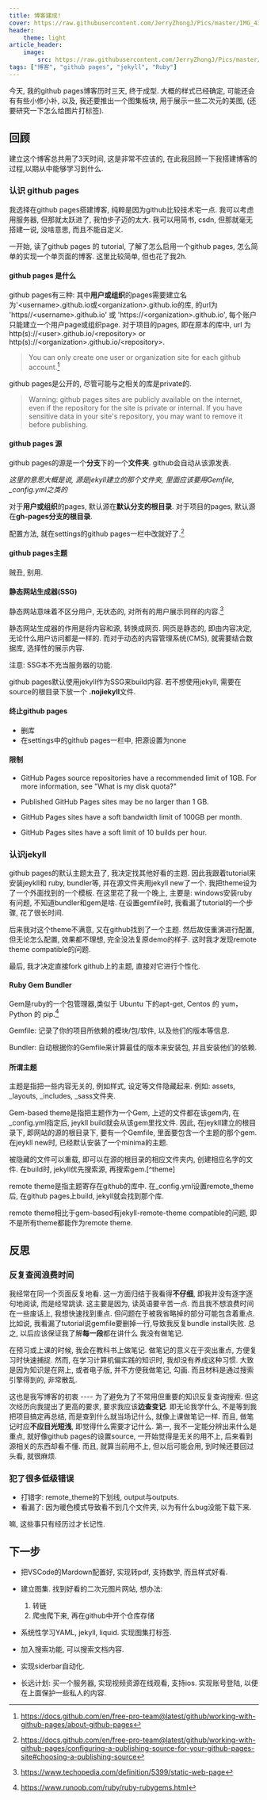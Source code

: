 ```yaml
---
title: 博客建成!
cover: https://raw.githubusercontent.com/JerryZhongJ/Pics/master/IMG_4319.PNG
header:
    theme: light
article_header:
    image:
        src: https://raw.githubusercontent.com/JerryZhongJ/Pics/master/IMG_4319.PNG
tags: ["博客", "github pages", "jekyll", "Ruby"] 
---
```

今天, 我的github pages博客历时三天, 终于成型. 大概的样式已经确定, 可能还会有有些小修小补, 以及, 我还要推出一个图集板块, 用于展示一些二次元的美图, (还要研究一下怎么给图片打标签).

## 回顾
建立这个博客总共用了3天时间, 这是非常不应该的, 在此我回顾一下我搭建博客的过程,以期从中能够学习到什么.

### 认识 github pages
我选择在github pages搭建博客, 纯粹是因为github比较技术宅一点. 我可以考虑用服务器, 但那就太跃进了, 我怕步子迈的太大. 我可以用简书, csdn, 但那就毫无搭建一说, 没啥意思, 而且不能自定义.

一开始, 读了github pages 的 tutorial, 了解了怎么启用一个github pages, 怎么简单的实现一个单页面的博客. 这里比较简单, 但也花了我2h.

#### github pages 是什么
github pages有三种: 其中**用户或组织**的pages需要建立名为'\<username\>.github.io或\<organization\>.github.io的库, 的url为 'https//\<username\>.github.io' 或 'https://\<organization\>.github.io', 每个账户只能建立一个用户page或组织page. 对于项目的pages, 即在原本的库中, url 为http(s)://\<user\>.github.io/\<repository\> or http(s)://\<organization\>.github.io/\<repository\>.
> You can only create one user or organization site for each github 
account.[^aboutgp]

[^aboutgp]:<https://docs.github.com/en/free-pro-team@latest/github/working-with-github-pages/about-github-pages>

github pages是公开的, 尽管可能与之相关的库是private的.
> Warning: github pages sites are publicly available on the internet, even if the repository for the site is private or internal. If you have sensitive data in your site's repository, you may want to remove it before publishing.


#### github pages 源
github pages的源是一个**分支**下的一个**文件夹**. github会自动从该源发表. 

*这里的意思大概是说, 源是jekyll建立的那个文件夹, 里面应该要用Gemfile, _config.yml之类的*

对于**用户或组织**的pages, 默认源在**默认分支的根目录**. 对于项目的pages, 默认源在**gh-pages分支的根目录**.

配置方法, 就在settings的github pages一栏中改就好了.[^gh-source]

[^gh-source]:<https://docs.github.com/en/free-pro-team@latest/github/working-with-github-pages/configuring-a-publishing-source-for-your-github-pages-site#choosing-a-publishing-source>

#### github pages主题
贼丑, 别用.

#### 静态网站生成器(SSG)
静态网站意味着不区分用户, 无状态的, 对所有的用户展示同样的内容.[^staticwp]

[^staticwp]:<https://www.techopedia.com/definition/5399/static-web-page>

静态网站生成器的作用是将内容和源, 转换成网页. 网页是静态的, 即由内容决定, 无论什么用户访问都是一样的. 而对于动态的内容管理系统(CMS), 就需要结合数据库, 选择性的展示内容.

注意: SSG本不充当服务器的功能.

github pages默认使用jekyll作为SSG来build内容. 若不想使用jekyll, 需要在source的根目录下放一个 **.nojiekyll**文件.

#### 终止github pages
- 删库
- 在settings中的github pages一栏中, 把源设置为none

#### 限制
- GitHub Pages source repositories have a recommended limit of 1GB. For more information, see "What is my disk quota?"

- Published GitHub Pages sites may be no larger than 1 GB.

- GitHub Pages sites have a soft bandwidth limit of 100GB per month.

- GitHub Pages sites have a soft limit of 10 builds per hour.

### 认识jekyll
github pages的默认主题太丑了, 我决定找其他好看的主题. 因此我跟着tutorial来安装jeykll和 ruby, bundler等, 并在源文件夹用jekyll new了一个. 我把theme设为了一个外面找到的一个模板. 在这里花了我一个晚上, 主要是: windows安装ruby有问题, 不知道bundler和gem是啥. 在设置gemfile时, 我看漏了tutorial的一个步骤, 花了很长时间.

后来我对这个theme不满意, 又在github找到了一个主题. 然后故伎重演进行配置, 但无论怎么配置, 效果都不理想, 完全没法复原demo的样子. 这时我才发现remote theme compatible的问题. 

最后, 我才决定直接fork github上的主题, 直接对它进行个性化.

#### Ruby Gem Bundler
Gem是ruby的一个包管理器,类似于 Ubuntu 下的apt-get, Centos 的 yum，Python 的 pip.[^gem]

Gemfile: 记录了你的项目所依赖的模块/包/软件, 以及他们的版本等信息.

Bundler: 自动根据你的Gemfile来计算最佳的版本来安装包, 并且安装他们的依赖.

[^gem]:<https://www.runoob.com/ruby/ruby-rubygems.html>


#### 所谓主题
主题是指把一些内容无关的, 例如样式, 设定等文件隐藏起来. 例如: assets, _layouts, _includes, _sass文件夹.

Gem-based theme是指把主题作为一个Gem, 上述的文件都在该gem内, 在_config.yml指定后, jeykll build就会从该gem里找文件. 因此, 在jeykll建立的根目录下, 即网站的源的根目录下, 要有一个Gemfile, 里面要包含一个主题的那个gem. 在jeykll new时, 已经默认安装了一个minima的主题.

被隐藏的文件可以重载, 即可以在源的根目录的相应文件夹内, 创建相应名字的文件. 在build时, jekyll优先搜索源, 再搜索gem.[^theme]

[^themem]:<https://jekyllrb.com/docs/themes/>

remote theme是指主题寄存在github的库中. 在_config.yml设置remote_theme后, 在github pages上build, jekyll就会找到那个库.

remote theme相比于gem-based有jekyll-remote-theme compatible的问题, 即不是所有theme都能作为remote theme.

## 反思
### 反复查阅浪费时间
我经常在同一个页面反复地看. 这一方面归结于我看得**不仔细**, 即我并没有逐字逐句地阅读, 而是经常跳读. 这主要是因为, 读英语要辛苦一点. 而且我不想浪费时间在一些废话上, 我想快速找到重点. 但问题在于被我省略掉的部分可能包含着重点. 比如说, 我看漏了tutorial说gemfile要删掉一行,导致我反复bundle install失败. 总之, 以后应该保证我了解**每一段**都在讲什么
我没有做笔记. 

在预习或上课的时候, 我会在教科书上做笔记. 做笔记的意义在于突出重点, 方便复习时快速捕捉. 然而, 在学习计算机偏实践的知识时, 我却没有养成这种习惯. 大致是因为知识是在网上, 或者电子版, 并不方便我做笔记, 勾画. 而且材料是通过搜索引擎得到的, 非常散乱. 

这也是我写博客的初衷 ---- 为了避免为了不常用但重要的知识反复查询搜索. 但这次经历向我提出了更高的要求, 要求我应该**边查变记**. 即无论我学什么, 不是等到我把项目搞定再总结, 而是查到什么就当场记什么, 就像上课做笔记一样. 而且, 做笔记时应**不应目光短浅**, 即觉得什么需要才记什么. 第一, 我不一定能分辨出来什么是重点, 就好像github pages的设置source, 一开始觉得是无关的用不上, 后来看到源相关的东西却看不懂. 而且, 就算当前用不上, 但以后可能会用, 到时候还要回过头看, 就很麻烦.

### 犯了很多低级错误
- 打错字: remote_theme的下划线, output与outputs.
- 看漏了: 因为暖色模式导致看不到几个文件夹, 以为有什么bug没能下载下来.

嘛, 这些事只有经历过才长记性.

## 下一步
- 把VSCode的Mardown配置好, 实现转pdf, 支持数学, 而且样式好看.
- 建立图集. 找到好看的二次元图片网站, 想办法:

    1. 转链
    2. 爬虫爬下来, 再在github中开个仓库存储
- 系统性学习YAML, jekyll, liquid. 实现图集打标签.
- 加入搜索功能, 可以搜索文档内容.
- 实现siderbar自动化.
- 长远计划: 买一个服务器, 实现视频资源在线观看, 支持ios. 实现账号登陆, 以便在上面保护一些私人的内容.

